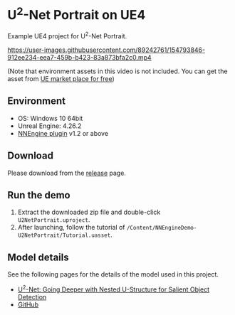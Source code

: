 # U<sup>2</sup>-Net Portrait on UE4

Example UE4 project for U<sup>2</sup>-Net Portrait.  

https://user-images.githubusercontent.com/89242761/154793846-912ee234-eea7-459b-b423-83a873bfa2c0.mp4  

(Note that environment assets in this video is not included. You can get the asset from [UE market place for free](https://www.unrealengine.com/marketplace/ja/product/infinity-blade-plain-lands))

## Environment

- OS: Windows 10 64bit
- Unreal Engine: 4.26.2
- [NNEngine plugin](https://www.unrealengine.com/marketplace/product/74892c770dc149b1b5c4e872804e6ade) v1.2 or above

## Download

Please download from the [release](https://github.com/Akiya-Research-Institute/U-2-Net-Portrait-on-UE4/releases) page.

## Run the demo

1. Extract the downloaded zip file and double-click `U2NetPortrait.uproject`.  
2. After launching, follow the tutorial of `/Content/NNEngineDemo-U2NetPortrait/Tutorial.uasset`.

## Model details

See the following pages for the details of the model used in this project.

- [U<sup>2</sup>-Net: Going Deeper with Nested U-Structure for Salient Object Detection](https://arxiv.org/pdf/2005.09007.pdf)
- [GitHub](https://github.com/xuebinqin/U-2-Net)

